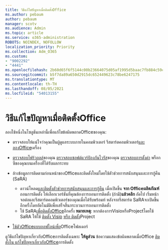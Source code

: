 ```yaml
---
title: วิธีแก้ไขปัญหาเมื่อติดตั้งOffice
ms.author: pebaum
author: pebaum
manager: scotv
ms.audience: Admin
ms.topic: article
ms.service: o365-administration
ROBOTS: NOINDEX, NOFOLLOW
localization_priority: Priority
ms.collection: Adm_O365
ms.custom:
- "9002292"
- "4441"
ms.openlocfilehash: 2b60d65f6f5144c00b23664075d05af1995d5baac7fb884c59cbe82efca3d198
ms.sourcegitcommit: b5f7da89a650d2915dc652449623c78be6247175
ms.translationtype: MT
ms.contentlocale: th-TH
ms.lasthandoff: 08/05/2021
ms.locfileid: "54013155"
---
```

# <a name="solutions-for-issues-when-installing-office"></a>วิธีแก้ไขปัญหาเมื่อติดตั้งOffice

ลองใช้หนึ่งในโซลูชันเหล่านี้เพื่อแก้ไขข้อผิดพลาดOfficeของคุณ:

- ตรวจสอบให้แน่ใจว่าคุณเป็นผู้ดูแลระบบภายในคอมพิวเตอร์ รีสตาร์ตคอมพิวเตอร์[และลองOffice](https://portal.office.com/OLS/MySoftware.aspx)เครื่อง

- [ตรวจสอบไฟร์วอลล์](https://support.office.com/article/unlicensed-product-and-activation-errors-in-office-0d23d3c0-c19c-4b2f-9845-5344fedc4380#bkmk_checkfirewall)ของคุณ [ตรวจสอบซอฟต์แวร์ป้องกันไวรัส](https://support.office.com/article/unlicensed-product-and-activation-errors-in-office-0d23d3c0-c19c-4b2f-9845-5344fedc4380#bkmk_checkav)ของคุณ [ตรวจสอบการตั้งค่า](https://support.office.com/article/unlicensed-product-and-activation-errors-in-office-0d23d3c0-c19c-4b2f-9845-5344fedc4380#bkmk_checkproxy) พร็อกซีของคุณบนเครื่องที่ได้รับผลกระทบ

- ล้างข้อมูลการติดตามก่อนหน้าของOfficeและติดตั้งใหม่โดยใช้ตัวช่วยการสนับสนุนและการกู้คืน (SaRA) 

    - ดาวน์โหลด[และติดตั้งตัวช่วยการสนับสนุนและการกู้คืน](https://aka.ms/SARA-OfficeUninstall-Alchemy) เมื่อเปิดขึ้น **จาก Officeผลิตภัณฑ์** ถอนการติดตั้ง ให้เลือกเวอร์ชันที่คุณต้องการถอนการติดตั้ง (ถ้ามี)**แล้วคลิก** ถัดไป เริ่มหน้าจอต่อและรีสตาร์ตคอมพิวเตอร์ของคุณเมื่อได้รับพร้อมท์ หลังจากรีสตาร์ต SaRAจะเปิดขึ้นอีกครั้งโดยอัตโนมัติเพื่อเสร็จสิ้นกระบวนการถอนการติดตั้ง
    - ใช้ SaRA[เพื่อติดตั้งOffice](https://aka.ms/sara-officeinstall)อีกครั้ง **หมายเหตุ**: หากต้องการVisioหรือProjectโดยใช้ SaRA ให้ใช้ [ติดตั้ง Visio](https://aka.ms/SaRA-VisioSetupScenario) [หรือ ติดตั้ง](https://aka.ms/SaRA-ProjectSetupScenario)Project  

- [ใช้ตัวOfficeแบบออฟไลน์เพื่อ](https://support.office.com/article/f0a85fe7-118f-41cb-a791-d59cef96ad1c?wt.mc_id=Alchemy_ClientDIA)Officeโฟลเดอร์

ดูวิธีแก้ไขปัญหาเกี่ยวกับOfficeการติดตั้งเฉพาะ **ให้ดูส่วน** ข้อความแสดงข้อผิดพลาดเมื่อOffice [ติดตั้งใน แก้ไขปัญหาเกี่ยวกับOffice](https://support.office.com/article/35ff2def-e0b2-4dac-9784-4cf212c1f6c2#BKMK_ErrorMessages)การติดตั้ง

